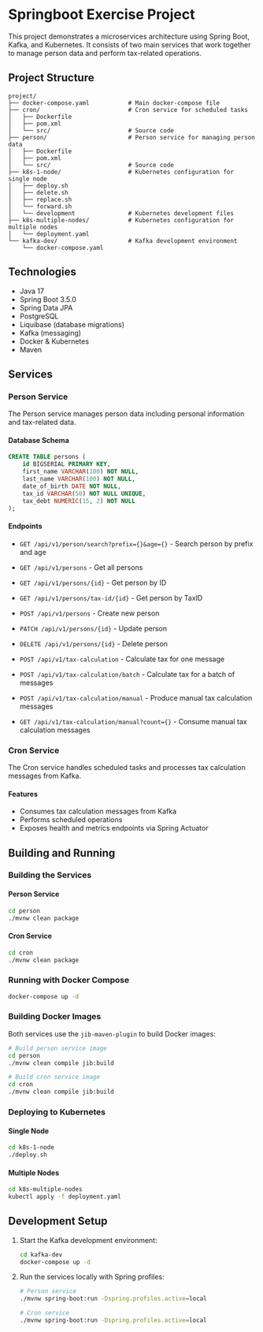 # Springboot Exercise Project

This project demonstrates a microservices architecture using Spring Boot, Kafka, and Kubernetes. It consists of two main services that work together to manage person data and perform tax-related operations.

## Project Structure

```
project/
├── docker-compose.yaml           # Main docker-compose file
├── cron/                         # Cron service for scheduled tasks
│   ├── Dockerfile
│   ├── pom.xml
│   └── src/                      # Source code
├── person/                       # Person service for managing person data
│   ├── Dockerfile
│   ├── pom.xml
│   └── src/                      # Source code
├── k8s-1-node/                   # Kubernetes configuration for single node
│   ├── deploy.sh
│   ├── delete.sh
│   ├── replace.sh
│   └── forward.sh
│   └── development               # Kubernetes development files
├── k8s-multiple-nodes/           # Kubernetes configuration for multiple nodes
│   └── deployment.yaml
└── kafka-dev/                    # Kafka development environment
    └── docker-compose.yaml
```

## Technologies

- Java 17
- Spring Boot 3.5.0
- Spring Data JPA
- PostgreSQL
- Liquibase (database migrations)
- Kafka (messaging)
- Docker & Kubernetes
- Maven

## Services

### Person Service

The Person service manages person data including personal information and tax-related data.

#### Database Schema

```sql
CREATE TABLE persons (
    id BIGSERIAL PRIMARY KEY,
    first_name VARCHAR(100) NOT NULL,
    last_name VARCHAR(100) NOT NULL,
    date_of_birth DATE NOT NULL,
    tax_id VARCHAR(50) NOT NULL UNIQUE,
    tax_debt NUMERIC(15, 2) NOT NULL
);
```

#### Endpoints

- `GET /api/v1/person/search?prefix={}&age={}` - Search person by prefix and age
- `GET /api/v1/persons` - Get all persons
- `GET /api/v1/persons/{id}` - Get person by ID
- `GET /api/v1/persons/tax-id/{id}` - Get person by TaxID
- `POST /api/v1/persons` - Create new person
- `PATCH /api/v1/persons/{id}` - Update person
- `DELETE /api/v1/persons/{id}` - Delete person

- `POST /api/v1/tax-calculation` - Calculate tax for one message
- `POST /api/v1/tax-calculation/batch` - Calculate tax for a batch of messages
- `POST /api/v1/tax-calculation/manual` - Produce manual tax calculation messages
- `GET /api/v1/tax-calculation/manual?count={}` - Consume manual tax calculation messages

### Cron Service

The Cron service handles scheduled tasks and processes tax calculation messages from Kafka.

#### Features

- Consumes tax calculation messages from Kafka
- Performs scheduled operations
- Exposes health and metrics endpoints via Spring Actuator

## Building and Running

### Building the Services

#### Person Service

```bash
cd person
./mvnw clean package
```

#### Cron Service

```bash
cd cron
./mvnw clean package
```

### Running with Docker Compose

```bash
docker-compose up -d
```

### Building Docker Images

Both services use the `jib-maven-plugin` to build Docker images:

```bash
# Build person service image
cd person
./mvnw clean compile jib:build

# Build cron service image
cd cron
./mvnw clean compile jib:build
```

### Deploying to Kubernetes

#### Single Node

```bash
cd k8s-1-node
./deploy.sh
```

#### Multiple Nodes

```bash
cd k8s-multiple-nodes
kubectl apply -f deployment.yaml
```

## Development Setup

1. Start the Kafka development environment:
   ```bash
   cd kafka-dev
   docker-compose up -d
   ```

2. Run the services locally with Spring profiles:
   ```bash
   # Person service
   ./mvnw spring-boot:run -Dspring.profiles.active=local

   # Cron service
   ./mvnw spring-boot:run -Dspring.profiles.active=local
   ```


